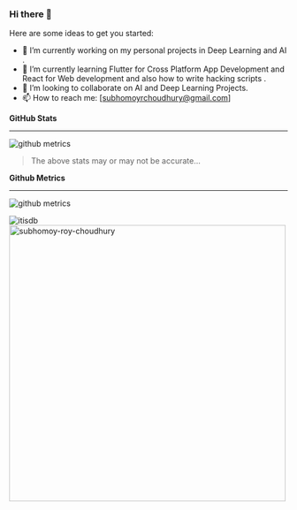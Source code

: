 ### Hi there 👋

Here are some ideas to get you started:

- 🔭 I’m currently working on my personal projects in Deep Learning and AI . 
- 🌱 I’m currently learning Flutter for Cross Platform App Development and React for Web development and also how to write hacking scripts .
- 👯 I’m looking to collaborate on AI and Deep Learning Projects.
- 📫 How to reach me: [subhomoyrchoudhury@gmail.com]

**GitHub Stats**
** **
![github metrics](https://github-readme-stats.vercel.app/api?username=subhomoy-roy-choudhury&&theme=merko&&show_icons=true)
>The above stats may or may not be accurate...

**Github Metrics**
** **
![github metrics](https://metrics.lecoq.io/subhomoy-roy-choudhury)

<img align="center" src="https://github-readme-streak-stats.herokuapp.com/?user=subhomoy-roy-choudhury&count_private=true&theme=radical" alt="itisdb" />
<img align="center" width=500 src="https://github-readme-stats.vercel.app/api/top-langs/?username=subhomoy-roy-choudhury&count_private=true&theme=radical" alt="subhomoy-roy-choudhury" />
